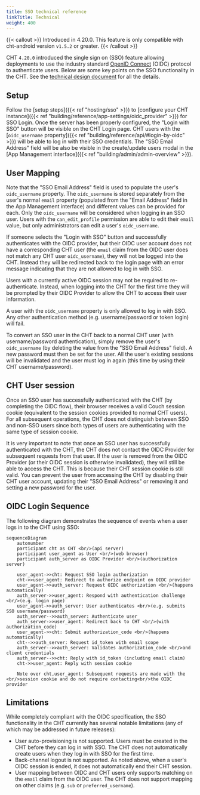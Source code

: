 ```yaml
---
title: SSO technical reference
linkTitle: Technical
weight: 400
---
```


{{< callout >}}
Introduced in 4.20.0. This feature is only compatible with cht-android version `v1.5.2` or greater.
{{< /callout >}}

CHT `4.20.0` introduced the single sign on (SSO) feature allowing deployments to use the industry standard [OpenID Connect](https://openid.net/) (OIDC) protocol to authenticate users.  Below are some key points on the SSO functionality in the CHT. See the [technical design document](https://docs.google.com/document/d/1LUn1ZRetAmYE04CtdcTmp-bEBvl37AZ0CvFXZChXqfU/edit?tab=t.0) for all the details.

## Setup 

Follow the [setup steps]({{< ref "hosting/sso" >}}) to [configure your CHT instance]({{< ref "building/reference/app-settings/oidc_provider" >}}) for SSO Login. Once the server has been properly configured, the "Login with SSO" button will be visible on the CHT Login page. CHT users with the [`oidc_username` property]({{< ref "building/reference/api/#login-by-oidc" >}}) will be able to log in with their SSO credentials. The "SSO Email Address" field will be also be visible in the create/update users modal in the [App Management interface]({{< ref "building/admin/admin-overview" >}}). 

## User Mapping

Note that the "SSO Email Address" field is used to populate the user's `oidc_username` property. The `oidc_username` is stored separately from the user's normal `email` property (populated from the "Email Address" field in the App Management interface) and different values can be provided for each. Only the `oidc_username` will be considered when logging in an SSO user. Users with the `can_edit_profile` permission are able to edit their `email` value, but only administrators can edit a user's `oidc_username`.

If someone selects the "Login with SSO" button and successfully authenticates with the OIDC provider, but their OIDC user account does not have a corresponding CHT user (the `email` claim from the OIDC user does not match any CHT user `oidc_username`), they will not be logged into the CHT. Instead they will be redirected back to the login page with an error message indicating that they are not allowed to log in with SSO.

Users with a currently active OIDC session may not be required to re-authenticate. Instead, when logging into the CHT for the first time they will be prompted by their OIDC Provider to allow the CHT to access their user information.

A user with the `oidc_username` property is only allowed to log in with SSO. Any other authentication method (e.g. username/password or token login) will fail.

To convert an SSO user in the CHT back to a normal CHT user (with username/password authentication), simply remove the user's `oidc_username` (by deleting the value from the "SSO Email Address" field). A new password must then be set for the user. All the user's existing sessions will be invalidated and the user must log in again (this time by using their CHT username/password).

## CHT User session 

Once an SSO user has successfully authenticated with the CHT (by completing the OIDC flow), their browser receives a valid Couch session cookie (equivalent to the session cookies provided to normal CHT users). For all subsequent operations, the CHT does not distinguish between SSO and non-SSO users since both types of users are authenticating with the same type of session cookie.

It is very important to note that once an SSO user has successfully authenticated with the CHT, the CHT does not contact the OIDC Provider for subsequent requests from that user. If the user is removed from the OIDC Provider (or their OIDC session is otherwise invalidated), they will still be able to access the CHT. This is because their CHT session cookie is still valid. You can prevent the user from accessing the CHT by disabling their CHT user account, updating their "SSO Email Address" or removing it and setting a new password for the user.

## OIDC Login Sequence

The following diagram demonstrates the sequence of events when a user logs in to the CHT using SSO:

```mermaid
sequenceDiagram
    autonumber
    participant cht as CHT <br/>(api server)
    participant user_agent as User <br/>(web browser)
    participant auth_server as OIDC Provider <br/>(authorization server)

    user_agent->>cht: Request SSO login authorization
    cht->>user_agent: Redirect to authorize endpoint on OIDC provider
    user_agent->>auth_server: Request OIDC authorization <br/>(happens automatically)
    auth_server->>user_agent: Respond with authentication challenge <br/>(e.g. login page)
    user_agent->>auth_server: User authenticates <br/>(e.g. submits SSO username/password)
    auth_server-->>auth_server: Authenticate user
    auth_server->>user_agent: Redirect back to CHT <br/>(with authorization_code)
    user_agent->>cht: Submit authorization_code <br/>(happens automatically)
    cht-->>auth_server: Request id_token with email scope
    auth_server-->>auth_server: Validates authorization_code <br/>and client credentials
    auth_server-->>cht: Reply with id_token (including email claim)
    cht->>user_agent: Reply with session cookie
    
    Note over cht,user_agent: Subsequent requests are made with the <br/>session cookie and do not require contacting<br/>the OIDC provider
```

## Limitations

While completely compliant with the OIDC specification, the SSO functionality in the CHT currently has several notable limitations (any of which may be addressed in future releases):

* User auto-provisioning is not supported. Users must be created in the CHT before they can log in with SSO.  The CHT does not automatically create users when they log in with SSO for the first time.
* Back-channel logout is not supported. As noted above, when a user's OIDC session is ended, it does not automatically end their CHT session.
* User mapping between OIDC and CHT users only supports matching on the `email` claim from the OIDC user. The CHT does not support mapping on other claims (e.g. `sub` or `preferred_username`).
